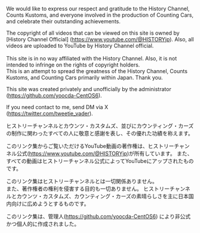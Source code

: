 We would like to express our respect and gratitude to the History Channel, Counts Kustoms, and everyone involved in the production of Counting Cars, and celebrate their outstanding achievements.

The copyright of all videos that can be viewed on this site is owned by [History Channel Official] (https://www.youtube.com/@HISTORYjp). 
Also, all videos are uploaded to YouTube by History Channel official.<br><br>This site is in no way affiliated with the History Channel.
Also, it is not intended to infringe on the rights of copyright holders.<br>This is an attempt to spread the greatness of the History Channel, Counts Kustoms, and Counting Cars primarily within Japan. Thank you.

This site was created privately and unofficially by the administrator (https://github.com/yoocda-CentOS6).

If you need contact to me, send DM via X (https://twitter.com/tweetie_vader).

ヒストリーチャンネルとカウンツ・カスタムズ、並びにカウンティング・カーズの制作に関わったすべての人に敬意と感謝を表し、その優れた功績を称えます。

このリンク集からご覧いただけるYouTube動画の著作権は、ヒストリーチャンネル公式(https://www.youtube.com/@HISTORYjp)が所有しています。
また、すべての動画はヒストリーチャンネル公式によってYouTubeにアップされたものです。

このリンク集はヒストリーチャンネルとは一切関係ありません。<br>また、著作権者の権利を侵害する目的も一切ありません。
ヒストリーチャンネルとカウンツ・カスタムズ、カウンティング・カーズの素晴らしさを主に日本国内向けに広めようとするものです。

このリンク集は、管理人(https://github.com/yoocda-CentOS6) により非公式かつ個人的に作成されました。
